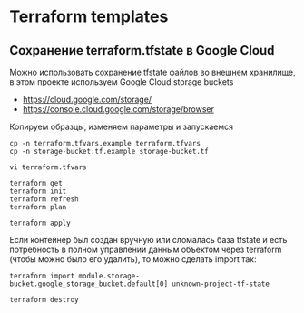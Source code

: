 # Terraform templates

## Сохранение terraform.tfstate в Google Cloud

Можно использовать сохранение tfstate файлов во внешнем хранилище,
в этом проекте используем Google Cloud storage buckets

- <https://cloud.google.com/storage/>
- <https://console.cloud.google.com/storage/browser>

Копируем образцы, изменяем параметры и запускаемся

``` text
cp -n terraform.tfvars.example terraform.tfvars
cp -n storage-bucket.tf.example storage-bucket.tf

vi terraform.tfvars

terraform get
terraform init
terraform refresh
terraform plan

terraform apply
```

Если контейнер был создан вручную или сломалась база tfstate и есть
потребность в полном управлении данным объектом через terraform
(чтобы можно было его удалить), то можно сделать import так:

``` text
terraform import module.storage-bucket.google_storage_bucket.default[0] unknown-project-tf-state

terraform destroy
```
